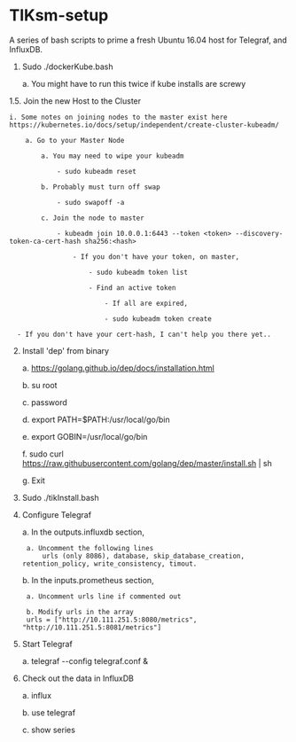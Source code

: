 # TIKsm-setup
A series of bash scripts to prime a fresh Ubuntu 16.04 host for Telegraf, and InfluxDB.

1. Sudo ./dockerKube.bash

	a. You might have to run this twice if kube installs are screwy
  
  
1.5. Join the new Host to the Cluster

	i. Some notes on joining nodes to the master exist here https://kubernetes.io/docs/setup/independent/create-cluster-kubeadm/
		
		a. Go to your Master Node
		
			a. You may need to wipe your kubeadm
			
				- sudo kubeadm reset
				
			b. Probably must turn off swap
			
				- sudo swapoff -a
				
			c. Join the node to master
			
				- kubeadm join 10.0.0.1:6443 --token <token> --discovery-token-ca-cert-hash sha256:<hash>
					
					- If you don't have your token, on master,
						
						- sudo kubeadm token list
						
						- Find an active token
							
							- If all are expired,
							
							- sudo kubeadm token create
          
	  - If you don't have your cert-hash, I can't help you there yet..


2. Install 'dep' from binary

	a. https://golang.github.io/dep/docs/installation.html
	
	b. su root
	
	c. password
	
	d. export PATH=$PATH:/usr/local/go/bin

	e. export GOBIN=/usr/local/go/bin
	
	f. sudo curl https://raw.githubusercontent.com/golang/dep/master/install.sh | sh
	
	g. Exit


3. Sudo ./tikInstall.bash


4. Configure Telegraf
	
	a. In the outputs.influxdb section,
		
		a. Uncomment the following lines
			urls (only 8086), database, skip_database_creation, retention_policy, write_consistency, timout.
	
	b. In the inputs.prometheus section,
	
		a. Uncomment urls line if commented out
		
		b. Modify urls in the array
		urls = ["http://10.111.251.5:8080/metrics", "http://10.111.251.5:8081/metrics"]


5. Start Telegraf
	
	a. telegraf --config telegraf.conf &


6. Check out the data in InfluxDB
	
	a. influx
	
	b. use telegraf
	
	c. show series
